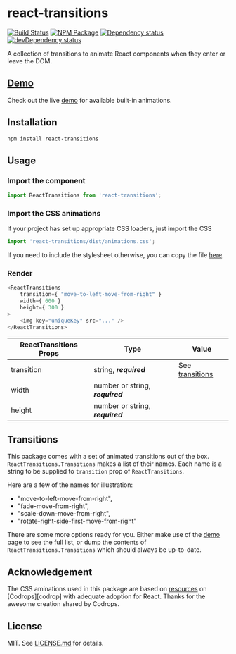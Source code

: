 # react-transitions #

[![Build Status][travis_img]][travis_site]
[![NPM Package][npm_img]][npm_site]
[![Dependency status][david_img]][david_site]
[![devDependency status][david_dev_img]][david_dev_site]

A collection of transitions to animate React components when they enter or leave the DOM.

## [Demo][demo] ##

Check out the live [demo][demo] for available built-in animations.

## Installation ##

```sh
npm install react-transitions
```

## Usage ##

### Import the component
```js
import ReactTransitions from 'react-transitions';
```
### Import the CSS animations

If your project has set up appropriate CSS loaders, just import the CSS
```js
import 'react-transitions/dist/animations.css';
```

If you need to include the stylesheet otherwise, you can copy the file [here][animations_css].

### Render
```js
<ReactTransitions
    transition={ "move-to-left-move-from-right" }
    width={ 600 }
    height={ 300 }
>
    <img key="uniqueKey" src="..." />
</ReactTransitions>
```

ReactTransitions Props | Type | Value
---------------------- | ---- | -----
transition | string, **_required_** | See [transitions](#transitions)
width | number or string, **_required_** |
height | number or string, **_required_** |

## <a name="transitions"></a>Transitions
This package comes with a set of animated transitions out of the box. `ReactTransitions.Transitions`
makes a list of their names. Each name is a string to be supplied to `transition` prop of `ReactTransitions`.

Here are a few of the names for illustration:

* "move-to-left-move-from-right",
* "fade-move-from-right",
* "scale-down-move-from-right",
* "rotate-right-side-first-move-from-right"

There are some more options ready for you. Either make use of the [demo][demo] page to see the full list, or dump
the contents of `ReactTransitions.Transitions` which should always be up-to-date.

## Acknowledgement ##
The CSS aminations used in this package are based on [resources][codrops_pkg] on [Codrops][codrop] with
adequate adoption for React. Thanks for the awesome creation shared by Codrops.

## License ##

MIT. See [LICENSE.md](http://github.com/szchenghuang/react-transitions/blob/master/LICENSE.md) for details.

[demo]: https://szchenghuang.github.io/react-transitions/
[animations_css]: https://github.com/szchenghuang/react-transitions/tree/master/src/animations.css
[codrops_pkg]: https://github.com/codrops/PageTransitions
[codrops]: https://tympanus.net/codrops
[travis_img]: https://travis-ci.org/szchenghuang/react-transitions.svg?branch=master
[travis_site]: https://travis-ci.org/szchenghuang/react-transitions
[npm_img]: https://img.shields.io/npm/v/react-transitions.svg
[npm_site]: https://www.npmjs.org/package/react-transitions
[david_img]: https://david-dm.org/szchenghuang/react-transitions/status.svg
[david_site]: https://david-dm.org/szchenghuang/react-transitions/
[david_dev_img]: https://david-dm.org/szchenghuang/react-transitions/dev-status.svg
[david_dev_site]: https://david-dm.org/szchenghuang/react-transitions/?type=dev
